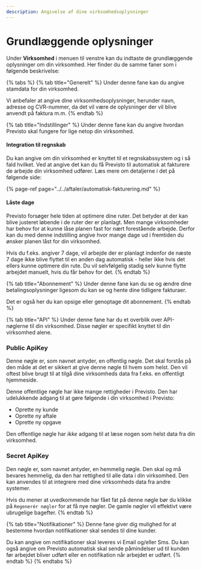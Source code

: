 ```yaml
---
description: Angivelse af dine virksomhedsoplysninger
---
```


# Grundlæggende oplysninger

Under **Virksomhed** i menuen til venstre kan du indtaste de grundlæggende oplysninger om din virksomhed. Her finder du de samme faner som i følgende beskrivelse:

{% tabs %}
{% tab title="Generelt" %}
Under denne fane kan du angive stamdata for din virksomhed.

Vi anbefaler at angive dine virksomhedsoplysninger, herunder navn, adresse og CVR-nummer, da det vil være de oplysninger der vil blive anvendt på faktura m.m.
{% endtab %}

{% tab title="Indstillinger" %}
Under denne fane kan du angive hvordan Previsto skal fungere for lige netop din virksomhed.

#### Integration til regnskab <a id="integration-til-regnskab"></a>

Du kan angive om din virksomhed er knyttet til et regnskabssystem og i så fald hvilket. Ved at angive det kan du få Previsto til automatisk at fakturere de arbejde din virksomhed udfører. Læs mere om detaljerne i det på følgende side:

{% page-ref page="../../aftaler/automatisk-fakturering.md" %}

#### Låste dage <a id="l&#xE5;ste-dage"></a>

Previsto forsøger hele tiden at optimere dine ruter. Det betyder at der kan blive justeret løbende i de ruter der er planlagt. Men mange virksomheder har behov for at kunne låse planen fast for nært forestående arbejde. Derfor kan du med denne indstilling angive hvor mange dage ud i fremtiden du ønsker planen låst for din virksomhed.

Hvis du f.eks. angiver 7 dage, vil arbejde der er planlagt indenfor de næste 7 dage ikke blive flyttet til en anden dag automatisk - heller ikke hvis det ellers kunne optimere din rute. Du vil selvfølgelig stadig selv kunne flytte arbejdet manuelt, hvis du får behov for det.
{% endtab %}

{% tab title="Abonnement" %}
Under denne fane kan du se og ændre dine betalingsoplysninger ligesom du kan se og hente dine tidligere fakturaer.

Det er også her du kan opsige eller genoptage dit abonnement.
{% endtab %}

{% tab title="API" %}
Under denne fane har du et overblik over API-nøglerne til din virksomhed. Disse nøgler er specifikt knyttet til din virksomhed alene.

### Public ApiKey

Denne nøgle er, som navnet antyder, en offentlig nøgle. Det skal forstås på den måde at det er sikkert at give denne nøgle til hvem som helst. Den vil oftest blive brugt til at tilgå dine virksomheds data fra f.eks. en offentligt hjemmeside.

Denne offentlige nøgle har ikke mange rettigheder i Previsto. Den har udelukkende adgang til at gøre følgende i din virksomhed i Previsto:

* Oprette ny kunde
* Oprette ny aftale
* Oprette ny opgave

Den offentlige nøgle har _ikke_ adgang til at læse nogen som helst data fra din virksomhed.

### Secret ApiKey

Den nøgle er, som navnet antyder, en hemmelig nøgle. Den skal og må bevares hemmelig, da den har rettighed til alle data i din virksomhed. Den kan anvendes til at integrere med dine virksomheds data fra andre systemer.

Hvis du mener at uvedkommende har fået fat på denne nøgle bør du klikke på `Regenerér nøgler` for at få nye nøgler. De gamle nøgler vil effektivt være ubrugelige bagefter.
{% endtab %}

{% tab title="Notifikationer" %}
Denne fane giver dig mulighed for at bestemme hvordan notifikationer skal sendes til dine kunder.

Du kan angive om notifikationer skal leveres vi Email og/eller Sms. Du kan også angive om Previsto automatisk skal sende påmindelser ud til kunden før arbejdet bliver udført eller en notifikation når arbejdet er udført.
{% endtab %}
{% endtabs %}

